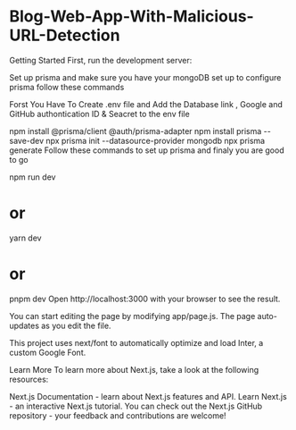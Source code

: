 # Blog-Web-App-With-Malicious-URL-Detection

Getting Started
First, run the development server:

Set up prisma and make sure you have your mongoDB set up to configure prisma follow these commands

Forst You Have To Create .env file and Add the Database link , Google and GitHub authontication ID & Seacret to the env file

npm install @prisma/client @auth/prisma-adapter
npm install prisma --save-dev
npx prisma init --datasource-provider mongodb
npx prisma generate
Follow these commands to set up prisma and finaly you are good to go

npm run dev
# or
yarn dev
# or
pnpm dev
Open http://localhost:3000 with your browser to see the result.

You can start editing the page by modifying app/page.js. The page auto-updates as you edit the file.

This project uses next/font to automatically optimize and load Inter, a custom Google Font.

Learn More
To learn more about Next.js, take a look at the following resources:

Next.js Documentation - learn about Next.js features and API.
Learn Next.js - an interactive Next.js tutorial.
You can check out the Next.js GitHub repository - your feedback and contributions are welcome!
